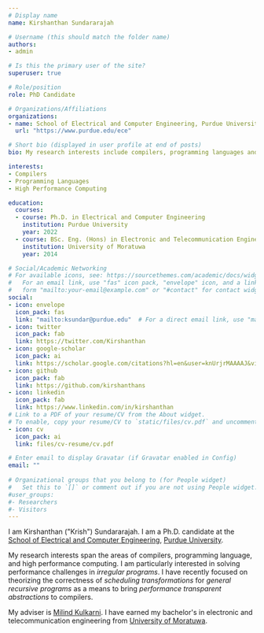 ```yaml
---
# Display name
name: Kirshanthan Sundararajah 

# Username (this should match the folder name)
authors:
- admin

# Is this the primary user of the site?
superuser: true

# Role/position
role: PhD Candidate 

# Organizations/Affiliations
organizations:
- name: School of Electrical and Computer Engineering, Purdue University 
  url: "https://www.purdue.edu/ece"

# Short bio (displayed in user profile at end of posts)
bio: My research interests include compilers, programming languages and high performance computing.

interests:
- Compilers 
- Programming Languages 
- High Performance Computing

education:
  courses:
  - course: Ph.D. in Electrical and Computer Engineering 
    institution: Purdue University
    year: 2022
  - course: BSc. Eng. (Hons) in Electronic and Telecommunication Engineering
    institution: University of Moratuwa
    year: 2014

# Social/Academic Networking
# For available icons, see: https://sourcethemes.com/academic/docs/widgets/#icons
#   For an email link, use "fas" icon pack, "envelope" icon, and a link in the
#   form "mailto:your-email@example.com" or "#contact" for contact widget.
social:
- icon: envelope
  icon_pack: fas
  link: "mailto:ksundar@purdue.edu"  # For a direct email link, use "mailto:test@example.org".
- icon: twitter
  icon_pack: fab
  link: https://twitter.com/Kirshanthan
- icon: google-scholar
  icon_pack: ai
  link: https://scholar.google.com/citations?hl=en&user=knUrjrMAAAAJ&view_op=list_works&sortby=pubdate
- icon: github
  icon_pack: fab
  link: https://github.com/kirshanthans
- icon: linkedin
  icon_pack: fab
  link: https://www.linkedin.com/in/kirshanthan
# Link to a PDF of your resume/CV from the About widget.
# To enable, copy your resume/CV to `static/files/cv.pdf` and uncomment the lines below.  
- icon: cv
  icon_pack: ai
  link: files/cv-resume/cv.pdf

# Enter email to display Gravatar (if Gravatar enabled in Config)
email: ""
  
# Organizational groups that you belong to (for People widget)
#   Set this to `[]` or comment out if you are not using People widget.  
#user_groups:
#- Researchers
#- Visitors
---
```


I am Kirshanthan ("Krish") Sundararajah.
I am a Ph.D. candidate at the [School of Electrical and Computer Engineering](https://engineering.purdue.edu), [Purdue University](https://purdue.edu).

My research interests span the areas of compilers, programming language, and high performance computing.
I am particularly interested in solving performance challenges in _irregular programs_.
I have recently focused on theorizing the correctness of _scheduling transformations_ for _general recursive programs_ as a means to bring _performance transparent abstractions_ to compilers. 

My adviser is [Milind Kulkarni](https://engineering.purdue.edu/~milind).
I have earned my bachelor's in electronic and telecommunication engineering from [University of Moratuwa](https://ent.uom.lk/).